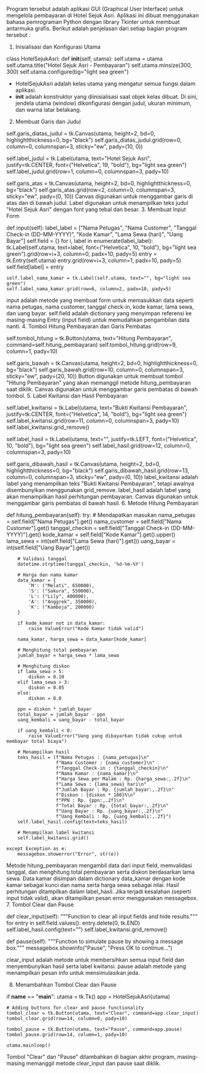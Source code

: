 Program tersebut adalah aplikasi GUI (Graphical User Interface) untuk mengelola pembayaran di Hotel Sejuk Asri. Aplikasi ini dibuat menggunakan bahasa pemrograman Python dengan library Tkinter untuk membuat antarmuka grafis. Berikut adalah penjelasan dari setiap bagian program tersebut : 

1. Inisialisasi dan Konfigurasi Utama

class HotelSejukAsri:
    def __init__(self, utama):
        self.utama = utama
        self.utama.title("Hotel Sejuk Asri - Pembayaran")
        self.utama.minsize(300, 300)
        self.utama.configure(bg="light sea green")

- HotelSejukAsri adalah kelas utama yang mengatur semua fungsi dalam aplikasi.
- __init__ adalah konstruktor yang diinisialisasi saat objek kelas dibuat. Di sini, jendela utama (window) dikonfigurasi dengan judul, ukuran minimum, dan warna latar belakang.

2. Membuat Garis dan Judul

self.garis_diatas_judul = tk.Canvas(utama, height=2, bd=0, highlightthickness=0, bg="black")
self.garis_diatas_judul.grid(row=0, column=0, columnspan=3, sticky="ew", pady=(10, 0))

self.label_judul = tk.Label(utama, text="Hotel Sejuk Asri", justify=tk.CENTER, font=("Helvetica", 19, "bold"), bg="light sea green")
self.label_judul.grid(row=1, column=0, columnspan=3, pady=10)

self.garis_atas = tk.Canvas(utama, height=2, bd=0, highlightthickness=0, bg="black")
self.garis_atas.grid(row=2, column=0, columnspan=3, sticky="ew", pady=(0, 10))
Canvas digunakan untuk menggambar garis di atas dan di bawah judul.
Label digunakan untuk menampilkan teks judul "Hotel Sejuk Asri" dengan font yang tebal dan besar.
3. Membuat Input Form

def input(self):
    label_label = ["Nama Petugas", "Nama Customer", "Tanggal Check-in (DD-MM-YYYY)", "Kode Kamar", "Lama Sewa (hari)", "Uang Bayar"]
    self.field = {}
    for i, label in enumerate(label_label):
        tk.Label(self.utama, text=label, font=("Helvetica", 10, "bold"), bg="light sea green").grid(row=i+3, column=0, padx=10, pady=5)
        entry = tk.Entry(self.utama)
        entry.grid(row=i+3, column=1, padx=10, pady=5)
        self.field[label] = entry

    self.label_nama_kamar = tk.Label(self.utama, text="", bg="light sea green")
    self.label_nama_kamar.grid(row=6, column=2, padx=10, pady=5)
input adalah metode yang membuat form untuk memasukkan data seperti nama petugas, nama customer, tanggal check-in, kode kamar, lama sewa, dan uang bayar.
self.field adalah dictionary yang menyimpan referensi ke masing-masing Entry (input field) untuk memudahkan pengambilan data nanti.
4. Tombol Hitung Pembayaran dan Garis Pembatas

self.tombol_hitung = tk.Button(utama, text="Hitung Pembayaran", command=self.hitung_pembayaran)
self.tombol_hitung.grid(row=9, column=1, pady=10)

self.garis_bawah = tk.Canvas(utama, height=2, bd=0, highlightthickness=0, bg="black")
self.garis_bawah.grid(row=10, column=0, columnspan=3, sticky="ew", pady=(20, 10))
Button digunakan untuk membuat tombol "Hitung Pembayaran" yang akan memanggil metode hitung_pembayaran saat diklik.
Canvas digunakan untuk menggambar garis pembatas di bawah tombol.
5. Label Kwitansi dan Hasil Pembayaran

self.label_kwitansi = tk.Label(utama, text="Bukti Kwitansi Pembayaran", justify=tk.CENTER, font=("Helvetica", 14, "bold"), bg="light sea green")
self.label_kwitansi.grid(row=11, column=0, columnspan=3, pady=10)
self.label_kwitansi.grid_remove()

self.label_hasil = tk.Label(utama, text="", justify=tk.LEFT, font=("Helvetica", 10, "bold"), bg="light sea green")
self.label_hasil.grid(row=12, column=0, columnspan=3, pady=10)

self.garis_dibawah_hasil = tk.Canvas(utama, height=2, bd=0, highlightthickness=0, bg="black")
self.garis_dibawah_hasil.grid(row=13, column=0, columnspan=3, sticky="ew", pady=(0, 10))
label_kwitansi adalah label yang menampilkan teks "Bukti Kwitansi Pembayaran", tetapi awalnya disembunyikan menggunakan grid_remove.
label_hasil adalah label yang akan menampilkan hasil perhitungan pembayaran.
Canvas digunakan untuk menggambar garis pembatas di bawah hasil.
6. Metode Hitung Pembayaran

def hitung_pembayaran(self):
    try:
        # Mendapatkan masukan
        nama_petugas = self.field["Nama Petugas"].get()
        nama_customer = self.field["Nama Customer"].get()
        tanggal_checkin = self.field["Tanggal Check-in (DD-MM-YYYY)"].get()
        kode_kamar = self.field["Kode Kamar"].get().upper()
        lama_sewa = int(self.field["Lama Sewa (hari)"].get())
        uang_bayar = int(self.field["Uang Bayar"].get())

        # Validasi tanggal
        datetime.strptime(tanggal_checkin, '%d-%m-%Y')

        # Harga dan nama kamar
        data_kamar = {
            'M': ("Melati", 650000),
            'S': ("Sakura", 550000),
            'L': ("Lily", 400000),
            'A': ("Anggrek", 350000),
            'K': ("Kamboja", 200000)
        }

        if kode_kamar not in data_kamar:
            raise ValueError("Kode Kamar tidak valid")

        nama_kamar, harga_sewa = data_kamar[kode_kamar]

        # Menghitung total pembayaran
        jumlah_bayar = harga_sewa * lama_sewa

        # Menghitung diskon
        if lama_sewa > 5:
            diskon = 0.10
        elif lama_sewa > 3:
            diskon = 0.05
        else:
            diskon = 0.0

        ppn = diskon * jumlah_bayar
        total_bayar = jumlah_bayar - ppn
        uang_kembali = uang_bayar - total_bayar

        if uang_kembali < 0:
            raise ValueError("Uang yang dibayarkan tidak cukup untuk membayar total biaya")

        # Menampilkan hasil
        teks_hasil = (f"Nama Petugas : {nama_petugas}\n"
                      f"Nama Customer : {nama_customer}\n"
                      f"Tanggal Check-in : {tanggal_checkin}\n"
                      f"Nama Kamar : {nama_kamar}\n"
                      f"Harga Sewa per Malam : Rp. {harga_sewa:,.2f}\n"
                      f"Lama Sewa : {lama_sewa} hari\n"
                      f"Jumlah Bayar : Rp. {jumlah_bayar:,.2f}\n"
                      f"Diskon : {diskon * 100}%\n"
                      f"PPN : Rp. {ppn:,.2f}\n"
                      f"Total Bayar : Rp. {total_bayar:,.2f}\n"
                      f"Uang Bayar : Rp. {uang_bayar:,.2f}\n"
                      f"Uang Kembali : Rp. {uang_kembali:,.2f}")
        self.label_hasil.config(text=teks_hasil)

        # Menampilkan label kwitansi
        self.label_kwitansi.grid()

    except Exception as e:
        messagebox.showerror("Error", str(e))
Metode hitung_pembayaran mengambil data dari input field, memvalidasi tanggal, dan menghitung total pembayaran serta diskon berdasarkan lama sewa.
Data kamar disimpan dalam dictionary data_kamar dengan kode kamar sebagai kunci dan nama serta harga sewa sebagai nilai.
Hasil perhitungan ditampilkan dalam label_hasil.
Jika terjadi kesalahan (seperti input tidak valid), akan ditampilkan pesan error menggunakan messagebox.
7. Tombol Clear dan Pause

def clear_input(self):
    """Function to clear all input fields and hide results."""
    for entry in self.field.values():
        entry.delete(0, tk.END)
    self.label_hasil.config(text="")
    self.label_kwitansi.grid_remove()

def pause(self):
    """Function to simulate pause by showing a message box."""
    messagebox.showinfo("Pause", "Press OK to continue...")
    
clear_input adalah metode untuk membersihkan semua input field dan menyembunyikan hasil serta label kwitansi.
pause adalah metode yang menampilkan pesan info untuk mensimulasikan jeda.

8. Menambahkan Tombol Clear dan Pause

if __name__ == "__main__":
    utama = tk.Tk()
    app = HotelSejukAsri(utama)

    # Adding buttons for clear and pause functionality
    tombol_clear = tk.Button(utama, text="Clear", command=app.clear_input)
    tombol_clear.grid(row=14, column=0, pady=10)

    tombol_pause = tk.Button(utama, text="Pause", command=app.pause)
    tombol_pause.grid(row=14, column=1, pady=10)

    utama.mainloop()
    
Tombol "Clear" dan "Pause" ditambahkan di bagian akhir program, masing-masing memanggil metode clear_input dan pause saat diklik.
